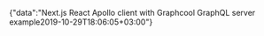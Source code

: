 {"data":"Next.js React Apollo client with Graphcool GraphQL server example2019-10-29T18:06:05+03:00"}
